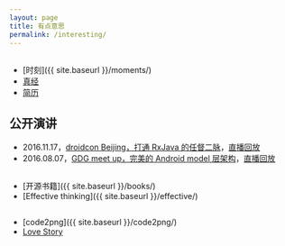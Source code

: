 ```yaml
---
layout: page
title: 有点意思
permalink: /interesting/
---
```


##

  * [时刻]({{ site.baseurl }}/moments/)
  * [真经](http://journey.piasy.com/)
  * [简历](http://resume.piasy.com/)

## 公开演讲

  * 2016.11.17，[droidcon Beijing，打通 RxJava 的任督二脉](/talks/RxJava-DroidCon-Beijing-Piasy)，[直播回放](/RxJava-droidcon-playback/)
  * 2016.08.07，[GDG meet up，完美的 Android model 层架构](/talks/Perfect-Android-Model-Layer-GDG-Meetup-Piasy)，[直播回放](/GDG-meetup-playback/)

##

  * [开源书籍]({{ site.baseurl }}/books/)
  * [Effective thinking]({{ site.baseurl }}/effective/)

##

  * [code2png]({{ site.baseurl }}/code2png/)
  * [Love Story](http://love.piasy.com/)
